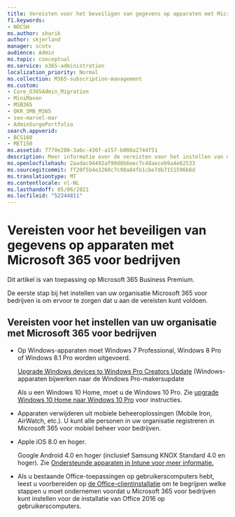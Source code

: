 ```yaml
---
title: Vereisten voor het beveiligen van gegevens op apparaten met Microsoft 365 voor bedrijven
f1.keywords:
- NOCSH
ms.author: sharik
author: skjerland
manager: scotv
audience: Admin
ms.topic: conceptual
ms.service: o365-administration
localization_priority: Normal
ms.collection: M365-subscription-management
ms.custom:
- Core_O365Admin_Migration
- MiniMaven
- MSB365
- OKR_SMB_M365
- seo-marvel-mar
- AdminSurgePortfolio
search.appverid:
- BCS160
- MET150
ms.assetid: 7770e280-3a6c-436f-a157-b008a2744f51
description: Meer informatie over de vereisten voor het instellen van uw organisatie met Microsoft 365 voor bedrijven en het beveiligen van werkgegevens op de apparaten van uw gebruikers.
ms.openlocfilehash: 2aadac94492af90d8b6eec7c48aeceb9a4e62533
ms.sourcegitcommit: ff20f5b4e3268c7c98a84fb1cbe7db7151596b6d
ms.translationtype: MT
ms.contentlocale: nl-NL
ms.lasthandoff: 05/06/2021
ms.locfileid: "52244811"
---
```

# <a name="prerequisites-for-protecting-data-on-devices-with-microsoft-365-for-business"></a>Vereisten voor het beveiligen van gegevens op apparaten met Microsoft 365 voor bedrijven

Dit artikel is van toepassing op Microsoft 365 Business Premium.

De eerste stap bij het instellen van uw organisatie Microsoft 365 voor bedrijven is om ervoor te zorgen dat u aan de vereisten kunt voldoen.
  
## <a name="requirements-for-setting-up-your-organization-with-microsoft-365-for-business"></a>Vereisten voor het instellen van uw organisatie met Microsoft 365 voor bedrijven

- Op Windows-apparaten moet Windows 7 Professional, Windows 8 Pro of Windows 8.1 Pro worden uitgevoerd.
    
    [Upgrade Windows devices to Windows Pro Creators Update](upgrade-to-windows-pro-creators-update.md) (Windows-apparaten bijwerken naar de Windows Pro-makersupdate
    
    Als u een Windows 10 Home, moet u  de Windows 10 Pro. Zie [upgrade Windows 10 Home naar Windows 10 Pro](../business-video/upgrade.md) voor instructies. 
    
- Apparaten verwijderen uit mobiele beheeroplossingen (Mobile Iron, AirWatch, etc.). U kunt alle personen in uw organisatie registreren in Microsoft 365 voor mobiel beheer voor bedrijven.
    
- Apple iOS 8.0 en hoger.
    
    Google Android 4.0 en hoger (inclusief Samsung KNOX Standard 4.0 en hoger). Zie [Ondersteunde apparaten in Intune voor meer informatie.](/mem/intune/fundamentals/supported-devices-browsers)
    
- Als u bestaande Office-toepassingen op gebruikerscomputers hebt, leest u voorbereiden op [de Office-clientinstallatie](prepare-for-office-client-deployment.md) om te begrijpen welke stappen u moet ondernemen voordat u Microsoft 365 voor bedrijven kunt instellen voor de installatie van Office 2016 op gebruikerscomputers.